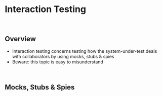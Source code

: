 # Interaction Testing

<br>

## Overview
* Interaction testing concerns testing how the system-under-test deals with collaborators by using mocks, stubs & spies
* Beware: this topic is easy to misunderstand

<br>

## Mocks, Stubs & Spies